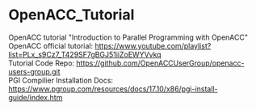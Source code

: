 # OpenACC_Tutorial
OpenACC tutorial "Introduction to Parallel Programming with OpenACC" \
OpenACC official tutorial: https://www.youtube.com/playlist?list=PLx_s9Cz7_T429SF7gBGJ51iiZoEWYVvkq \
Tutorial Code Repo: https://github.com/OpenACCUserGroup/openacc-users-group.git \
PGI Compilier Installation Docs: https://www.pgroup.com/resources/docs/17.10/x86/pgi-install-guide/index.htm
